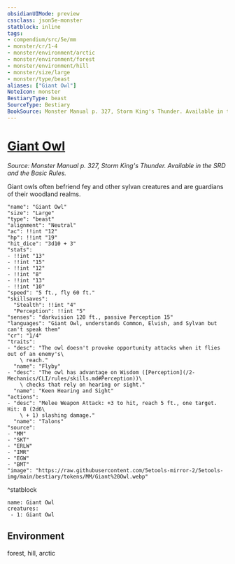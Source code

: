 ```yaml
---
obsidianUIMode: preview
cssclass: json5e-monster
statblock: inline
tags:
- compendium/src/5e/mm
- monster/cr/1-4
- monster/environment/arctic
- monster/environment/forest
- monster/environment/hill
- monster/size/large
- monster/type/beast
aliases: ["Giant Owl"]
NoteIcon: monster
BestiaryType: beast
SourceType: Bestiary
BookSource: Monster Manual p. 327, Storm King's Thunder. Available in the SRD and the Basic Rules.
---
```

# [Giant Owl](2-Mechanics/CLI/bestiary/beast/giant-owl.md)
*Source: Monster Manual p. 327, Storm King's Thunder. Available in the SRD and the Basic Rules.*  

Giant owls often befriend fey and other sylvan creatures and are guardians of their woodland realms.

```statblock
"name": "Giant Owl"
"size": "Large"
"type": "beast"
"alignment": "Neutral"
"ac": !!int "12"
"hp": !!int "19"
"hit_dice": "3d10 + 3"
"stats":
- !!int "13"
- !!int "15"
- !!int "12"
- !!int "8"
- !!int "13"
- !!int "10"
"speed": "5 ft., fly 60 ft."
"skillsaves":
  "Stealth": !!int "4"
  "Perception": !!int "5"
"senses": "darkvision 120 ft., passive Perception 15"
"languages": "Giant Owl, understands Common, Elvish, and Sylvan but can't speak them"
"cr": "1/4"
"traits":
- "desc": "The owl doesn't provoke opportunity attacks when it flies out of an enemy's\
    \ reach."
  "name": "Flyby"
- "desc": "The owl has advantage on Wisdom ([Perception](/2-Mechanics/CLI/rules/skills.md#Perception))\
    \ checks that rely on hearing or sight."
  "name": "Keen Hearing and Sight"
"actions":
- "desc": "Melee Weapon Attack: +3 to hit, reach 5 ft., one target. Hit: 8 (2d6\
    \ + 1) slashing damage."
  "name": "Talons"
"source":
- "MM"
- "SKT"
- "ERLW"
- "IMR"
- "EGW"
- "BMT"
"image": "https://raw.githubusercontent.com/5etools-mirror-2/5etools-img/main/bestiary/tokens/MM/Giant%20Owl.webp"
```
^statblock

```encounter-table
name: Giant Owl
creatures:
 - 1: Giant Owl
```

## Environment

forest, hill, arctic